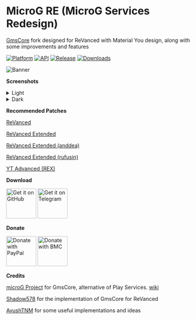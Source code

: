 # MicroG RE (MicroG Services Redesign)

[GmsCore](https://github.com/microg/GmsCore) fork designed for ReVanced with Material You design, along with some improvements and features

[![Platform](https://img.shields.io/badge/android-platform?style=for-the-badge&label=platform&labelColor=21262d&color=6e7681)](https://www.android.com) [![API](https://img.shields.io/badge/23%2B-level?style=for-the-badge&logo=android&logoColor=3cd382&label=API&labelColor=21262d&color=ff663b)](https://developer.android.com/studio/releases/platforms) [![Release](https://img.shields.io/github/v/release/WSTxda/MicroG-RE?display_name=tag&style=for-the-badge&logo=github&labelColor=21262d&color=1f6feb)](https://github.com/WSTxda/MicroG-RE/releases/latest) [![Downloads](https://img.shields.io/github/downloads/WSTxda/MicroG-RE/total?style=for-the-badge&labelColor=21262d&color=238636)](https://github.com/WSTxda/MicroG-RE/releases)

![Banner](https://raw.githubusercontent.com/WSTxda/MicroG-RE/master/Images/Banner.svg)

**Screenshots**

<details>
  <summary>Light</summary>

![Banner](https://raw.githubusercontent.com/WSTxda/MicroG-RE/master/Images/Light.png)

</details>

<details>
  <summary>Dark</summary>

![Banner](https://raw.githubusercontent.com/WSTxda/MicroG-RE/master/Images/Dark.png)

</details>

**Recommended Patches**

[ReVanced](https://github.com/ReVanced/revanced-patches)

[ReVanced Extended](https://github.com/inotia00/revanced-patches)

[ReVanced Extended (anddea)](https://github.com/anddea/revanced-patches)

[ReVanced Extended (rufusin)](https://github.com/rufusin/revanced-patches)

[YT Advanced (REX)](https://github.com/YT-Advanced/ReX-patches)

**Download**

[<img src="https://raw.githubusercontent.com/WSTxda/QP-Gallery-Releases/master/Images/GitHub.svg"
alt='Get it on GitHub'
height="80">](https://github.com/WSTxda/MicroG-RE/releases) [<img src="https://raw.githubusercontent.com/WSTxda/QP-Gallery-Releases/master/Images/Telegram.svg"
alt='Get it on Telegram'
height="80">](https://t.me/WSTprojects)

**Donate**

[<img src="https://raw.githubusercontent.com/WSTxda/QP-Gallery-Releases/master/Images/PayPal.svg"
alt='Donate with PayPal'
height="80">](https://bit.ly/2lV0E6u) [<img src="https://raw.githubusercontent.com/WSTxda/QP-Gallery-Releases/master/Images/BMC.svg"
alt='Donate with BMC'
height="80">](https://www.buymeacoffee.com/wstxda)

**Credits**

[microG Project](https://github.com/microg) for GmsCore, alternative of Play Services. [wiki](https://github.com/microg/GmsCore/wiki)

[Shadow578](https://github.com/shadow578) for the implementation of GmsCore for ReVanced

[AyushTNM](https://github.com/ayushTNM) for some useful implementations and ideas
